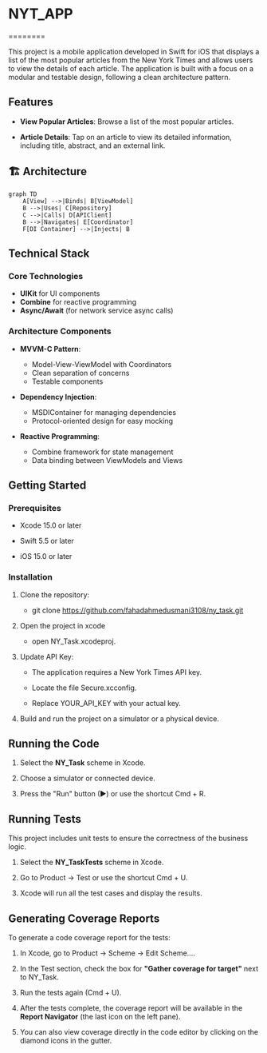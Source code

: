# NYT_APP
========

This project is a mobile application developed in Swift for iOS that displays a list of the most popular articles from the New York Times and allows users to view the 
details of each article. The application is built with a focus on a modular and testable design, following a clean architecture pattern.

Features
--------

*   **View Popular Articles**: Browse a list of the most popular articles.
    
*   **Article Details**: Tap on an article to view its detailed information, including title, abstract, and an external link.



🏗️ Architecture
--------

```mermaid
graph TD
    A[View] -->|Binds| B[ViewModel]
    B -->|Uses| C[Repository]
    C -->|Calls| D[APIClient]
    B -->|Navigates| E[Coordinator]
    F[DI Container] -->|Injects| B
 ```

## Technical Stack

### Core Technologies
- **UIKit** for UI components
- **Combine** for reactive programming
- **Async/Await** (for network service async calls)


### Architecture Components
- **MVVM-C Pattern**:
  - Model-View-ViewModel with Coordinators
  - Clean separation of concerns
  - Testable components

- **Dependency Injection**:
  - MSDIContainer for managing dependencies
  - Protocol-oriented design for easy mocking

- **Reactive Programming**:
  - Combine framework for state management
  - Data binding between ViewModels and Views


Getting Started
---------------

### Prerequisites

*   Xcode 15.0 or later
    
*   Swift 5.5 or later
    
*   iOS 15.0 or later
    

### Installation

1.  Clone the repository:
    *   git clone https://github.com/fahadahmedusmani3108/ny_task.git
    
2.  Open the project in xcode
    *   open NY_Task.xcodeproj.
    
3.  Update API Key:
    *   The application requires a New York Times API key.
        
    *   Locate the file Secure.xcconfig.
        
    *   Replace YOUR_API_KEY with your actual key.
        
4.  Build and run the project on a simulator or a physical device.
    

Running the Code
----------------

1.  Select the **NY_Task** scheme in Xcode.
    
2.  Choose a simulator or connected device.
    
3.  Press the "Run" button (▶) or use the shortcut Cmd + R.
    

Running Tests
-------------

This project includes unit tests to ensure the correctness of the business logic.

1.  Select the **NY_TaskTests** scheme in Xcode.
    
2.  Go to Product -> Test or use the shortcut Cmd + U.
    
3.  Xcode will run all the test cases and display the results.
    

Generating Coverage Reports
---------------------------

To generate a code coverage report for the tests:

1.  In Xcode, go to Product -> Scheme -> Edit Scheme....
    
2.  In the Test section, check the box for **"Gather coverage for target"** next to NY_Task.
    
3.  Run the tests again (Cmd + U).
    
4.  After the tests complete, the coverage report will be available in the **Report Navigator** (the last icon on the left pane).
    
5.  You can also view coverage directly in the code editor by clicking on the diamond icons in the gutter.
